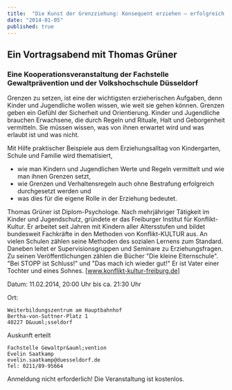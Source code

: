 ```yaml
---
title:  "Die Kunst der Grenzziehung: Konsequent erziehen – erfolgreich erziehen"
date: "2014-01-05"
published: true
---
```


## Ein Vortragsabend mit Thomas Gr&uuml;ner

### Eine Kooperationsveranstaltung der Fachstelle Gewaltpr&auml;vention und der Volkshochschule D&uuml;sseldorf

Grenzen zu setzen, ist eine der wichtigsten erzieherischen Aufgaben, denn Kinder und Jugendliche wollen wissen, wie weit sie gehen k&ouml;nnen. Grenzen geben ein Gef&uuml;hl der Sicherheit und Orientierung. Kinder und Jugendliche brauchen Erwachsene, die durch Regeln und Rituale, Halt und Geborgenheit vermitteln. Sie m&uuml;ssen wissen, was von ihnen erwartet wird und was erlaubt ist und was nicht.

Mit Hilfe praktischer Beispiele aus dem Erziehungsalltag von Kindergarten, Schule und Familie wird thematisiert,

- wie man Kindern und Jugendlichen Werte und Regeln vermittelt und wie man ihnen Grenzen setzt,
- wie Grenzen und Verhaltensregeln auch ohne Bestrafung erfolgreich durchgesetzt werden und
- was dies f&uuml;r die eigene Rolle in der Erziehung bedeutet.

Thomas Gr&uuml;ner ist Diplom-Psychologe. Nach mehrj&auml;hriger T&auml;tigkeit im Kinder und Jugendschutz, gr&uuml;ndete er das Freiburger Institut f&uuml;r Konflikt-Kultur. Er arbeitet seit Jahren mit Kindern aller Altersstufen und bildet bundesweit Fachkr&auml;fte in den Methoden von Konflikt-KULTUR aus. An vielen Schulen z&auml;hlen seine Methoden des sozialen Lernens zum Standard. Daneben leitet er Supervisionsgruppen und Seminare zu Erziehungsfragen. Zu seinen Ver&ouml;ffentlichungen z&auml;hlen die B&uuml;cher "Die kleine Elternschule". "Bei STOPP ist Schluss!" und "Das mach ich wieder gut!" Er ist Vater einer Tochter und eines Sohnes. [www.konflikt-kultur-freiburg.de]

Datum: 11.02.2014, 20:00 Uhr bis ca. 21:30 Uhr

Ort: 

	Weiterbildungszentrum am Hauptbahnhof
	Bertha-von-Suttner-Platz 1
	40227 D&uuml;sseldorf

Auskunft erteilt

	Fachstelle Gewaltpr&auml;vention
	Evelin Saatkamp
	evelin.saatkamp@duesseldorf.de
	Tel: 0211/89-95664

Anmeldung nicht erforderlich! Die Veranstaltung ist kostenlos.